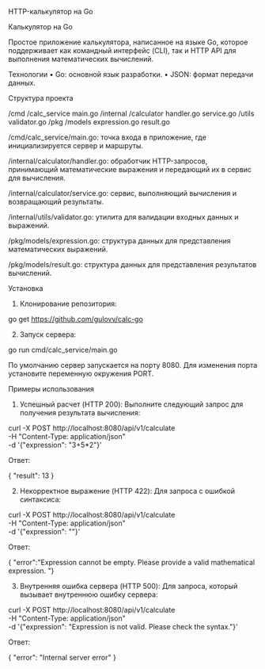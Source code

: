 HTTP-калькулятор на Go

Калькулятор на Go

Простое приложение калькулятора, написанное на языке Go, которое поддерживает как командный интерфейс (CLI), так и HTTP API для выполнения математических вычислений.

Технологии
 • Go: основной язык разработки.
 • JSON: формат передачи данных.

Структура проекта

/cmd
  /calc_service
    main.go
/internal
  /calculator
    handler.go
    service.go
  /utils
    validator.go
/pkg
  /models
    expression.go
    result.go

/cmd/calc_service/main.go: точка входа в приложение, где инициализируется сервер и маршруты.

/internal/calculator/handler.go: обработчик HTTP-запросов, принимающий математические выражения и передающий их в сервис для вычисления.

/internal/calculator/service.go: сервис, выполняющий вычисления и возвращающий результаты.

/internal/utils/validator.go: утилита для валидации входных данных и выражений.

/pkg/models/expression.go: структура данных для представления математических выражений.

/pkg/models/result.go: структура данных для представления результатов вычислений.

Установка
 1. Клонирование репозитория:

go get https://github.com/gulovv/calc-go


 2. Запуск сервера:

go run cmd/calc_service/main.go

По умолчанию сервер запускается на порту 8080. Для изменения порта установите переменную окружения PORT.




Примеры использования
 1. Успешный расчет (HTTP 200):
Выполните следующий запрос для получения результата вычисления:

curl -X POST http://localhost:8080/api/v1/calculate \
     -H "Content-Type: application/json" \
     -d '{"expression": "3+5*2"}'


Ответ:

{
  "result": 13
}


 2. Некорректное выражение (HTTP 422):
Для запроса с ошибкой синтаксиса:

curl -X POST http://localhost:8080/api/v1/calculate \
     -H "Content-Type: application/json" \
     -d '{"expression": ""}'

Ответ:

{
"error":"Expression cannot be empty. Please provide a valid mathematical expression.
"}


 3. Внутренняя ошибка сервера (HTTP 500):
Для запроса, который вызывает внутреннюю ошибку сервера:

curl -X POST http://localhost:8080/api/v1/calculate \
     -H "Content-Type: application/json" \
     -d '{"expression": "Expression is not valid. Please check the syntax."}'

Ответ:

{
  "error": "Internal server error"
}
